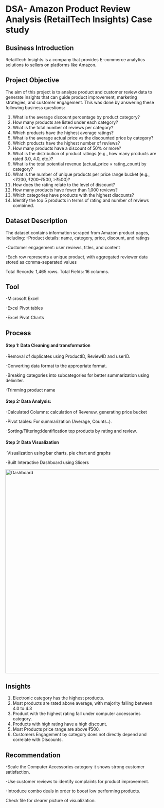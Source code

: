 #  DSA- Amazon Product Review Analysis (RetailTech Insights) Case study

## Business Introduction 
RetailTech Insights is a company that provides E-commerce analytics solutions to sellers on platforms like Amazon. 

## Project Objective 
The aim of this project is to analyze product and customer review data to generate insights that can guide product improvement, marketing strategies, and customer engagement. This was done by answering these following business questions:
1. What is the average discount percentage by product category?
2. How many products are listed under each category?
3. What is the total number of reviews per category?
4. Which products have the highest average ratings?
5. What is the average actual price vs the discounted price by category?
6. Which products have the highest number of reviews?
7. How many products have a discount of 50% or more?
8. What is the distribution of product ratings (e.g., how many products are rated 3.0,
4.0, etc.)?
9. What is the total potential revenue (actual_price × rating_count) by category?
10. What is the number of unique products per price range bucket (e.g., <₹200,
₹200–₹500, >₹500)?
11. How does the rating relate to the level of discount?
12. How many products have fewer than 1,000 reviews?
13. Which categories have products with the highest discounts?
14. Identify the top 5 products in terms of rating and number of reviews combined.
    
## Dataset Description
The dataset contains information scraped from Amazon product pages, including:
    -Product details: name, category, price, discount, and ratings
    
-Customer engagement: user reviews, titles, and content

-Each row represents a unique product, with aggregated reviewer data stored as comma-separated values

Total Records: 1,465 rows.
Total Fields: 16 columns.

## Tool
   -Microsoft Excel 
  
   -Excel Pivot tables 
  
   -Excel Pivot Charts

## Process 
#### Step 1: Data Cleaning and transformation
-Removal of duplicates using ProductID, ReviewID and userID.

-Converting data format to the appropriate format.

-Breaking categories into subcategories for better summarization using delimiter.

-Trimming product name 

#### Step 2: Data Analysis:
-Calculated Columns: calculation of Revenuw, generating price bucket 

-Pivot tables: For summarization (Average, Counts..).

-Sorting/Filtering:Identification top products by rating and review. 

#### Step 3: Data Visualization 
-Visualization using bar charts, pie chart and graphs

-Built Interactive Dashboard using Slicers


<img width="1792" height="667" alt="Dashboard" src="https://github.com/user-attachments/assets/0f982e8b-8e1b-4404-9b6c-6e225ba658e4" />

## Insights
1.	Electronic category has the highest products.
2.	Most products are rated above average, with majority falling between 4.0 to 4.3
3.	Product with the highest rating fall under computer accessories category.
4.	Products with high rating have a high discount.
5.	Most Products price range are above ₹500.
6.	Customers Engagement by category does not directly depend and correlate with Discounts.
   
## Recommendation
-Scale the Computer Accessories category it shows strong customer satisfaction.

-Use customer reviews to identify complaints for product improvement.

-Introduce combo deals in order to boost low performing products.



Check file for clearer picture of visualization.


